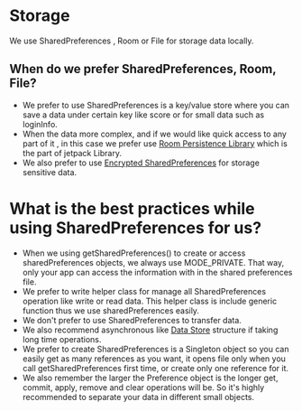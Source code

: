 # Storage
We use SharedPreferences , Room or File for storage data locally.

## When do we prefer SharedPreferences, Room, File?
- We prefer to use SharedPreferences is a key/value store where you can save a data under certain key like score or for small data such as loginInfo.
- When the data more complex, and if we would like quick access to any part of it , in this case we prefer use [Room Persistence Library](https://developer.android.com/training/data-storage/room) which is the part of jetpack Library.
- We also prefer to use [Encrypted SharedPreferences](https://developer.android.com/topic/security/data)
 for storage sensitive data.

# What is the best practices while using SharedPreferences for us?
- When we using getSharedPreferences() to create or access sharedPreferences objects, we always use MODE_PRIVATE. That way, only your app can access the information with in the shared preferences file.
- We prefer to write helper class for manage all SharedPreferences operation like write or read data. This helper class is include generic function thus we use sharedPreferences easily.
- We don't prefer to use SharedPreferences to transfer data.
- We also recommend asynchronous like [Data Store](https://developer.android.com/topic/libraries/architecture/datastore) structure if taking long time operations.
- We prefer to create SharedPreferences is a Singleton object so you can easily get as many references as you want, it opens file only when you call getSharedPreferences first time, or create only one reference for it.
- We also remember the larger the Preference object is the longer get, commit, apply, remove and clear operations will be. So it's highly recommended to separate your data in different small objects.
